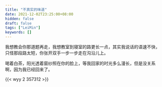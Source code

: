 ```yaml
---
title: "不真实的味道"
date: 2021-12-02T23:25:00+08:00
hidden: false
draft: false
tags: ["LeiMin"]
keywords: []
---
```


​		我想教会你那道题再走，我想教室到寝室的路更长一点，其实我说话的语速不快，只怪那段路太短，你张开双手一步一步走在沟沿儿上。

​		喝着白茶，阳光透着窗纱照在你的脸上，等我回家的时光多么漫长，但是没关系啊，因为我已经回来了。

{{< wyy 2 357312 >}}

